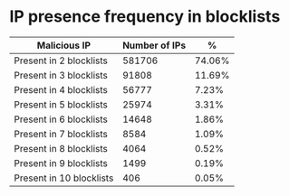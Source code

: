 # IP presence frequency in blocklists
| Malicious IP | Number of IPs | % |
|----|----|----|
| Present in 2 blocklists | 581706 | 74.06% |
| Present in 3 blocklists | 91808 | 11.69% |
| Present in 4 blocklists | 56777 | 7.23% |
| Present in 5 blocklists | 25974 | 3.31% |
| Present in 6 blocklists | 14648 | 1.86% |
| Present in 7 blocklists | 8584 | 1.09% |
| Present in 8 blocklists | 4064 | 0.52% |
| Present in 9 blocklists | 1499 | 0.19% |
| Present in 10 blocklists | 406 | 0.05% |
